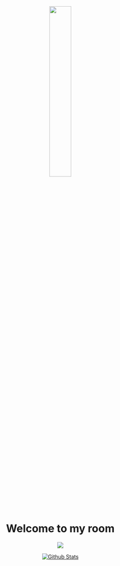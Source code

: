 <html lang="en">
<head>
    <meta charset="UTF-8">
    <meta name="viewport" content="width=device-width, initial-scale=1.0">
</head>
<body>
<div id="header" align="center">
  <img src="https://i.gifer.com/BjPj.gif" width="34%" />
</div>
<div class="header" align="center">
    <h1>Welcome to my room</h1>
    
</div>
<div>
    <p align="center">
  <a href="https://skillicons.dev">
    <img src="https://skillicons.dev/icons?i=git,docker,py,arch,apple,dart,flutter,js,raspberrypi" />
  </a>
</p>
</div>
</body>
<div align="center">
    <a href=""https://github-readme-stats.vercel.app>
        <img src="https://github-readme-stats.vercel.app/api?username=bitrockz&show_icons=true&theme=transparent" alt="Github Stats">    
    </a>
</div>
</html>
